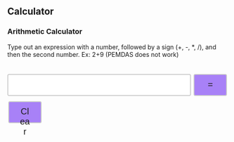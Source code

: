 ## Calculator

### Arithmetic Calculator

<head>
<style>
.input {
  width: 83%;
  height: 50px;
  padding: 12px 20px;
  margin: 8px 0;
  display: inline-block;
  border: 2px solid #ccc;
  border-radius: 4px;
  box-sizing: border-box;
  font-size: 20px;
}
.button {
  width: 15%;
  height: 50px;
  background-color: #A881F7;
  border: 2px solid #ccc;
  border-radius: 4px;
  color: #1E1E1E;
  padding: 10px 24px;
  text-align: center;
  text-decoration: none;
  display: inline-block;
  font-size: 20px;
  margin: 4px 2px;
  cursor: pointer;
}
.button:hover {background-color: #E2D4FC;}

</style>
</head>
<body>
  <p>Type out an expression with a number, followed by a sign (+, -, *, /), and then the second number. Ex: 2+9 (PEMDAS does not work)</p>
  <pre id="result"></pre>
  <input id='expression' class = 'input' type='text'>
  <button class="button" id="equals" on>=</button>
  <button class="button" id="clear" on>Clear</button>
</body>

<script>
  const CALC_KEY = "CALCULATOR";
  var expression = document.getElementById('expression');
  var equals = document.getElementById('equals');
  var clear = document.getElementById('clear');
  var result = document.getElementById('result');
  var answer = 0;
  const signs = ["+","-","*","/"]
  var num = 0;
  var operator = -1;
  var position = 0;
  var initial = window.localStorage.getItem(CALC_KEY);
  var str = "";
  var array = [];
  var count = 0;
  var numbers = [];
  var operators = [];
  var positions = [];
  var total = 0;

  result.innerHTML = initial
  var newStr = ""
  newStr = initial.split("\n")
  newStrFil = arr.filter((newStr) => newStr !== '');
  console.log("test:",newStrFil)

  expression.focus();
  expression.addEventListener("keypress", function(event) {
  if (event.key === "Enter") {
    event.preventDefault();
    document.getElementById("equals").click();
  }
  });

  equals.addEventListener("click", function(){ countString(); }); //separate();
  clear.addEventListener("click", function(){ clearEntry();});

  function clearEntry() {
    console.log("test")
    window.localStorage.clear();
    expression.value = "";
    result.innerHTML = "";
    expression.focus();
  }
  // program to check the number of occurrence of a character

  function countString() {
    str = expression.value;
    array = Array.from(str)
      count = 0;
      for (let j = 0; j < signs.length; j++) {
        for (let i = 0; i < str.length; i++) {
          if (array[i] == signs[j]) {
              count += 1;
          }
        }
      }
      console.log(count)
      separate(count, str, array)
  }
  function separate(count, str, array) {
    // str = expression.value;
    // console.log(str);
    // array = Array.from(str)
    // console.log(array);
    for (let j = 0; j < signs.length; j++) {
      for (let i = 0; i < str.length; i++) {
        if (array[i] == signs[j]) {
          positions.push(i)
        }
        if (positions.length == count) {
          break
        }
      }
    }
    positions.sort(function(a, b){return b - a});
    console.log("positionsreverse",positions);
    for (let i = 0; i < count; i++) {
      console.log("testt",array[positions[i]])
      var sign = array[positions[i]]
        if (sign == "+") {
        operator = 0;
        operators.push(operator)
      } else if (sign == "-") {
        console.log("minus")
        operator = 1;
        operators.push(operator)
      } else if (sign == "*") {
        operator = 2;
        operators.push(operator)
      } else if (sign == "/") {
        operator = 3;
        operators.push(operator)
      } 
    // else {
    //   alert("Try Again");
    //   expression.value = "";
    //   expression.focus();
    //   return
    // }
    }
    if (str.toLowerCase() == "kaiden is a csp genius" || (str.toLowerCase().includes("kaiden") && str.toLowerCase().includes("genius") && !str.toLowerCase().includes("not") && !str.toLowerCase().includes("isn't") && !str.toLowerCase().includes("isnt"))) {
      result.textContent += "True: " + str + ". Kaiden is number 1." + "\n"
      expression.value = "";
      expression.focus();
      window.localStorage.setItem(CALC_KEY, result.innerHTML);
      return
    } else if (operators.length == 0) {
      alert("Try Again");
       expression.value = "";
       expression.focus();
       return
    }
    
    
    // operators.push(operator)
    console.log("op"+operator)
    operators.reverse()
    console.log("operators:",operators)
    for (let i = 0; i < count; i++) {
      // var newLength = positions.length - i
      num = str.slice(positions[i] + 1, str.length).trim();
      str = str.slice(0, positions[i]);
      numbers.unshift(parseInt(num))
      console.log(num)
      console.log(str)
      console.log("numbers:",numbers)
    }
    numbers.unshift(parseInt(str))
    
    console.log("numbers:",numbers)
    console.log("operators:",operators)
    console.log("positionsreverse",positions);
    // num1 = str.slice(0, position).trim();
    // num2 = str.slice(position + 1, str.length).trim();
    expression.value = "";
    expression.focus();

    solve(numbers, operators);
  }
  function solve(numbers, operators) {
    num1 = numbers[0]
    total = parseInt(num1);
    for (let i = 0; i < count; i++) {
      operator = operators[i]
      num2 = numbers[i+1]
      if (operator == 0) {
        total = total + parseInt(num2);
      } else if (operator == 1) {
        total = total - parseInt(num2);
      } else if (operator == 2) {
        total = total * parseInt(num2);
      } else{
        total = total / parseInt(num2);
      }
      total += answer
    }
    result.textContent += num1
    for (let i = 0; i < count; i++) {
      result.textContent += signs[operators[i]] + numbers[i+1]
    }
    result.textContent += "=" + total + "\n"
    window.localStorage.setItem(CALC_KEY, result.innerHTML);
    operators.length = 0;
    numbers.length = 0;
    console.log(";;")
    positions.length = 0;
  }
// // Get
//   var myHeaders = new Headers();
//   myHeaders.append("Content-Type", "application/json");

//   var requestOptions = {
//     method: 'GET',
//     headers: myHeaders,
//     redirect: 'follow'
//   };

//   fetch("http://localhost:8086/calculatorList", requestOptions)
//     .then(response => response.text())
//     .then(function(result) {
      
//     })
//     .catch(error => console.log('error', error)); 
// // Post
//   var requestOptions = {
//     method: 'POST',
//     redirect: 'follow'
//   };

//   fetch("http://localhost:8086/calculator", requestOptions)
//     .then(response => response.text())
//     .then(result => console.log(result))
//     .catch(error => console.log('error', error));
</script>
